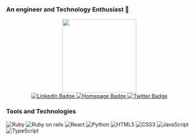 ### An engineer and Technology Enthusiast 👋

<div align="center">
  <div id="header">
    <img src="https://i.giphy.com/media/2QpnSwLwr9fkDtiN4m/giphy.webp" width="200"/>
  </div>
  
  <div id="badges">
    <a href="https://www.linkedin.com/in/zarinn3pal/">
      <img src="https://img.shields.io/badge/LinkedIn-blue?style=for-the-badge&logo=linkedin&logoColor=white" alt="LinkedIn Badge"/>
    </a>
    <a href="https://nepalniraj.com.np/">
      <img src="https://img.shields.io/badge/Homepage-grey?style=for-the-badge&logo=googlechrome&logoColor=white" alt="Homepage Badge"/>
    </a>
    <a href="https://twitter.com/zarinn3pal">
      <img src="https://img.shields.io/badge/Twitter-blue?style=for-the-badge&logo=twitter&logoColor=white" alt="Twitter Badge"/>
    </a>
  </div>
</div>

### Tools and Technologies
![Ruby](https://img.shields.io/badge/-Ruby-%23CC342D?style=flat-square&logo=ruby)
![Ruby on rails](https://img.shields.io/badge/-Ruby+on+rails-%23CC0000?style=flat-square&logo=rubyonrails)
![React](https://img.shields.io/badge/-React-%23282C34?style=flat-square&logo=react)
![Python](https://img.shields.io/badge/-Python-%23E44D27?style=flat-square&logo=python)
![HTML5](https://img.shields.io/badge/-HTML5-%23E44D27?style=flat-square&logo=html5&logoColor=ffffff)
![CSS3](https://img.shields.io/badge/-CSS3-%231572B6?style=flat-square&logo=css3)
![JavaScript](https://img.shields.io/badge/-JavaScript-%23F7DF1C?style=flat-square&logo=javascript&logoColor=000000&labelColor=%23F7DF1C&color=%23FFCE5A)
![TypeScript](https://img.shields.io/badge/-TypeScript-007ACC?style=flat-square&logo=typescript&logoColor=white)






